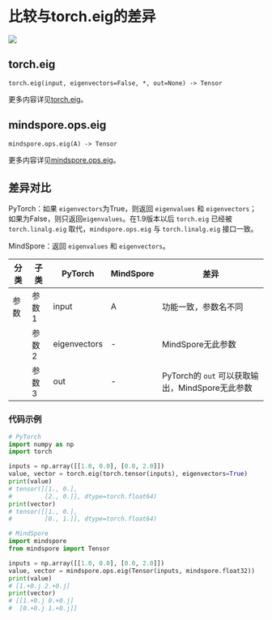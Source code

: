 # 比较与torch.eig的差异

<a href="https://gitee.com/mindspore/docs/blob/master/docs/mindspore/source_zh_cn/note/api_mapping/pytorch_diff/eig.md" target="_blank"><img src="https://mindspore-website.obs.cn-north-4.myhuaweicloud.com/website-images/master/resource/_static/logo_source.png"></a>

## torch.eig

```text
torch.eig(input, eigenvectors=False, *, out=None) -> Tensor
```

更多内容详见[torch.eig](https://pytorch.org/docs/1.8.1/generated/torch.eig.html#torch.eig)。

## mindspore.ops.eig

```text
mindspore.ops.eig(A) -> Tensor
```

更多内容详见[mindspore.ops.eig](https://mindspore.cn/docs/zh-CN/master/api_python/ops/mindspore.ops.eig.html)。

## 差异对比

PyTorch：如果 `eigenvectors`为True，则返回 `eigenvalues` 和 `eigenvectors`；如果为False，则只返回`eigenvalues`。在1.9版本以后 `torch.eig` 已经被 `torch.linalg.eig` 取代，`mindspore.ops.eig` 与 `torch.linalg.eig` 接口一致。

MindSpore：返回 `eigenvalues` 和 `eigenvectors`。

| 分类 | 子类  | PyTorch | MindSpore | 差异                                    |
| ---- | ----- | ------- | --------- | --------------------------------------- |
| 参数 | 参数1 | input   | A         | 功能一致，参数名不同                    |
|      | 参数2 | eigenvectors   | -      |MindSpore无此参数  |
|      | 参数3 | out   | -         | PyTorch的 `out` 可以获取输出，MindSpore无此参数 |

### 代码示例

```python
# PyTorch
import numpy as np
import torch

inputs = np.array([[1.0, 0.0], [0.0, 2.0]])
value, vector = torch.eig(torch.tensor(inputs), eigenvectors=True)
print(value)
# tensor([[1., 0.],
#         [2., 0.]], dtype=torch.float64)
print(vector)
# tensor([[1., 0.],
#         [0., 1.]], dtype=torch.float64)

# MindSpore
import mindspore
from mindspore import Tensor

inputs = np.array([[1.0, 0.0], [0.0, 2.0]])
value, vector = mindspore.ops.eig(Tensor(inputs, mindspore.float32))
print(value)
# [1.+0.j 2.+0.j]
print(vector)
# [[1.+0.j 0.+0.j]
#  [0.+0.j 1.+0.j]]
```
